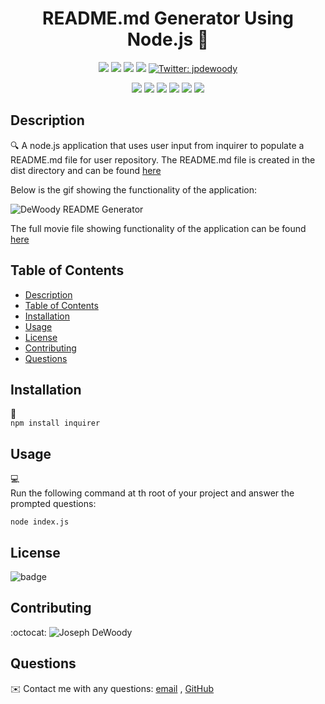 
<h1 align="center">README.md Generator Using Node.js 👋</h1>
  
<p align="center">
    <img src="https://img.shields.io/github/repo-size/jpd61/README-generator" />
    <img src="https://img.shields.io/github/languages/top/jpd61/README-generator"  />
    <img src="https://img.shields.io/github/issues/jpd61/README-generator" />
    <img src="https://img.shields.io/github/last-commit/jpd61/README-generator" >
    <a href="https://twitter.com/jpdewoody">
        <img alt="Twitter: jpdewoody" src="https://img.shields.io/twitter/follow/jpdewoody.svg?style=social" target="_blank" />
    </a>
</p>
  
<p align="center">
    <img src="https://img.shields.io/badge/Javascript-yellow" />
    <img src="https://img.shields.io/badge/jQuery-blue"  />
    <img src="https://img.shields.io/badge/-node.js-green" />
    <img src="https://img.shields.io/badge/-inquirer-red" >
    <img src="https://img.shields.io/badge/-screencastify-lightgrey" />
    <img src="https://img.shields.io/badge/-json-orange" />
</p>
   
## Description
  
🔍 A node.js application that uses user input from inquirer to populate a README.md file for user repository. The README.md file is created in the dist directory and can be found [here](.dist/README.md)  
  
Below is the gif showing the functionality of the application:
  
![DeWoody README Generator](./src/dewoody-readme-generator.gif)
  
The full movie file showing functionality of the application can be found [here](./src/dewody-readme-generator-movie.webm)  

## Table of Contents
- [Description](#description)
- [Table of Contents](#table-of-contents)
- [Installation](#installation)
- [Usage](#usage)
- [License](#license)
- [Contributing](#contributing)
- [Questions](#questions)

## Installation
💾   
`npm install inquirer`
  
## Usage
💻   
Run the following command at th root of your project and answer the prompted questions:
  
`node index.js`

## License
![badge](https://img.shields.io/badge/license-ISC-brightgreen)

## Contributing
:octocat: ![Joseph DeWoody](https://github.com/jpd61)

## Questions
✉️ Contact me with any questions: [email](jpd@dewoodyoil.com) , [GitHub](https://github.com/jpd61)<br />

    